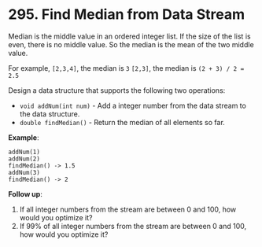 # 295. Find Median from Data Stream

Median is the middle value in an ordered integer list. If the size of the list is even, there is no middle value. So the median is the mean of the two middle value.

For example,
`[2,3,4]`, the median is `3`
`[2,3]`, the median is `(2 + 3) / 2 = 2.5`

Design a data structure that supports the following two operations:

- `void addNum(int num)` - Add a integer number from the data stream to the data structure.
- `double findMedian()` - Return the median of all elements so far.

**Example**:

```
addNum(1)
addNum(2)
findMedian() -> 1.5
addNum(3) 
findMedian() -> 2
```
 

**Follow up**:

1. If all integer numbers from the stream are between 0 and 100, how would you optimize it?
2. If 99% of all integer numbers from the stream are between 0 and 100, how would you optimize it?